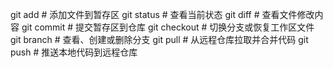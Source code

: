 git add               # 添加文件到暂存区
git status            # 查看当前状态
git diff              # 查看文件修改内容
git commit            # 提交暂存区到仓库
git checkout         # 切换分支或恢复工作区文件
git branch           # 查看、创建或删除分支
git pull             # 从远程仓库拉取并合并代码
git push             # 推送本地代码到远程仓库
